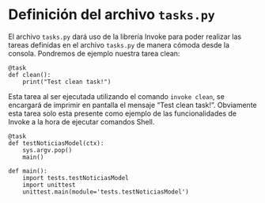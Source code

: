 
# Definición del archivo ``` tasks.py ```
El archivo ```tasks.py``` dará uso de la librería Invoke para poder realizar las tareas definidas en el archivo ```tasks.py``` de manera cómoda desde la consola. Pondremos de ejemplo nuestra tarea clean:
``` 
@task
def clean():
    print("Test clean task!")
```
Esta tarea al ser ejecutada utilizando el comando ``` invoke clean ```, se encargará de imprimir en pantalla el mensaje “Test clean task!”. Obviamente esta tarea solo esta presente como ejemplo de las funcionalidades de Invoke a la hora de ejecutar comandos Shell.

```
@task
def testNoticiasModel(ctx):
    sys.argv.pop()
    main()
	
def main():
    import tests.testNoticiasModel
    import unittest
    unittest.main(module='tests.testNoticiasModel')
```

